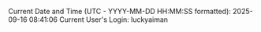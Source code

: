 Current Date and Time (UTC - YYYY-MM-DD HH:MM:SS formatted): 2025-09-16 08:41:06
Current User's Login: luckyaiman
